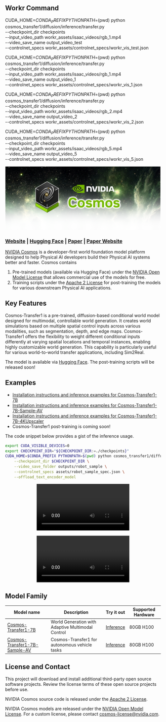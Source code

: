 ## Workr Command


CUDA_HOME=$CONDA_PREFIX PYTHONPATH=$(pwd) python cosmos_transfer1/diffusion/inference/transfer.py \
    --checkpoint_dir checkpoints \
    --input_video_path workr_assets/isaac_videos/rgb_1.mp4 \
    --video_save_name output_video_test \
    --controlnet_specs workr_assets/controlnet_specs/workr_vis_test.json 



CUDA_HOME=$CONDA_PREFIX PYTHONPATH=$(pwd) python cosmos_transfer1/diffusion/inference/transfer.py \
    --checkpoint_dir checkpoints \
    --input_video_path workr_assets/isaac_videos/rgb_1.mp4 \
    --video_save_name output_video_1 \
    --controlnet_specs workr_assets/controlnet_specs/workr_vis_1.json 


CUDA_HOME=$CONDA_PREFIX PYTHONPATH=$(pwd) python cosmos_transfer1/diffusion/inference/transfer.py \
    --checkpoint_dir checkpoints \
    --input_video_path workr_assets/isaac_videos/rgb_2.mp4 \
    --video_save_name output_video_2 \
    --controlnet_specs workr_assets/controlnet_specs/workr_vis_2.json 

CUDA_HOME=$CONDA_PREFIX PYTHONPATH=$(pwd) python cosmos_transfer1/diffusion/inference/transfer.py \
    --checkpoint_dir checkpoints \
    --input_video_path workr_assets/isaac_videos/rgb_5.mp4 \
    --video_save_name output_video_5 \
    --controlnet_specs workr_assets/controlnet_specs/workr_vis_5.json 





















<p align="center">
    <img src="assets/nvidia-cosmos-header.png" alt="NVIDIA Cosmos Header">
</p>

### [Website](https://www.nvidia.com/en-us/ai/cosmos/) | [Hugging Face](https://huggingface.co/collections/nvidia/cosmos-transfer1-67c9d328196453be6e568d3e) | [Paper](https://arxiv.org/abs/2501.03575) | [Paper Website](https://research.nvidia.com/labs/dir/cosmos-transfer1/)

[NVIDIA Cosmos](https://www.nvidia.com/cosmos/) is a developer-first world foundation model platform designed to help Physical AI developers build their Physical AI systems better and faster. Cosmos contains

1. Pre-trained models (available via Hugging Face) under the [NVIDIA Open Model License](https://www.nvidia.com/en-us/agreements/enterprise-software/nvidia-open-model-license/) that allows commercial use of the models for free.
2. Training scripts under the [Apache 2 License](https://www.apache.org/licenses/LICENSE-2.0) for post-training the models for various downstream Physical AI applications.

## Key Features

Cosmos-Transfer1 is a pre-trained, diffusion-based conditional world model designed for multimodal, controllable world generation. It creates world simulations based on multiple spatial control inputs across various modalities, such as segmentation, depth, and edge maps. Cosmos-Transfer1 offers the flexibility to weight different conditional inputs differently at varying spatial locations and temporal instances, enabling highly customizable world generation. This capability is particularly useful for various world-to-world transfer applications, including Sim2Real.

The model is available via [Hugging Face](https://huggingface.co/collections/nvidia/cosmos-transfer1-67c9d328196453be6e568d3e). The post-training scripts will be released soon!

## Examples

* [Installation instructions and inference examples for Cosmos-Transfer1-7B](examples/inference_cosmos_transfer1_7b.md)
* [Installation instructions and inference examples for Cosmos-Transfer1-7B-Sample-AV](examples/inference_cosmos_transfer1_7b_sample_av.md)
* [Installation instructions and inference examples for Cosmos-Transfer1-7B-4KUpscaler](examples/inference_cosmos_transfer1_7b_4kupscaler.md)
* Cosmos-Transfer1 post-training is coming soon!

The code snippet below provides a gist of the inference usage.

```bash
export CUDA_VISIBLE_DEVICES=0
export CHECKPOINT_DIR="${CHECKPOINT_DIR:=./checkpoints}"
CUDA_HOME=$CONDA_PREFIX PYTHONPATH=$(pwd) python cosmos_transfer1/diffusion/inference/transfer.py \
    --checkpoint_dir $CHECKPOINT_DIR \
    --video_save_folder outputs/robot_sample \
    --controlnet_specs assets/robot_sample_spec.json \
    --offload_text_encoder_model
```

<p align="center">
<video src="https://github.com/user-attachments/assets/54994029-18a9-4e79-859b-e6325179fdb7">
  Your browser does not support the video tag.
</video>
</p>

<p align="center">
<video src="https://github.com/user-attachments/assets/55daed44-5a2d-4af1-b547-e610f5ff32c6">
  Your browser does not support the video tag.
</video>
</p>

## Model Family

| Model name | Description | Try it out | Supported Hardware |
|------------|----------|----------|----------|
| [Cosmos-Transfer1-7B](https://huggingface.co/nvidia/Cosmos-Transfer1-7B) | World Generation with Adaptive Multimodal Control |[Inference](examples/inference_cosmos_transfer1_7b.md)   | 80GB H100 |
| [Cosmos-Transfer1-7B-Sample-AV](https://huggingface.co/nvidia/Cosmos-Transfer1-7B-Sample-AV) | Cosmos-Transfer1 for autonomous vehicle tasks | [Inference](examples/inference_cosmos_transfer1_7b_sample_av.md) | 80GB H100 |


## License and Contact

This project will download and install additional third-party open source software projects. Review the license terms of these open source projects before use.

NVIDIA Cosmos source code is released under the [Apache 2 License](https://www.apache.org/licenses/LICENSE-2.0).

NVIDIA Cosmos models are released under the [NVIDIA Open Model License](https://www.nvidia.com/en-us/agreements/enterprise-software/nvidia-open-model-license). For a custom license, please contact [cosmos-license@nvidia.com](mailto:cosmos-license@nvidia.com).
